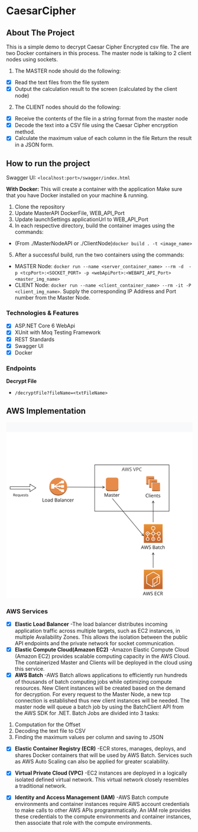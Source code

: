 # CaesarCipher
## About The Project
This is a simple demo to decrypt Caesar Cipher Encrypted csv file. The are two Docker containers in this process. The master node is talking to 2 client nodes using sockets. 
1. The MASTER node should do the following:
- [x] Read the text files from the file system
- [x] Output the calculation result to the screen (calculated by the client node)
2. The CLIENT nodes should do the following:
- [x] Receive the contents of the file in a string format from the master node
- [x] Decode the text into a CSV file using the Caesar Cipher encryption method.
- [x] Calculate the maximum value of each column in the file Return the result in a JSON form.

## How to run the project
Swagger UI: `<localhost:port>/swagger/index.html`

**With Docker:**
This will create a container with the application
Make sure that you have Docker installed on your machine & running.
1. Clone the repository
2. Update MasterAPI  DockerFile, WEB_API_Port
3. Update launchSettings applicationUrl to WEB_API_Port
4. In each respective directory, build the container images using the commands:
- (From ./MasterNodeAPI or ./ClientNode)`docker build . -t <image_name>`
5. After a successful build, run the two containers using the commands:
- MASTER Node: `docker run --name <server_container_name> --rm -d  -p <tcpPort>:<SOCKET_PORT> -p <webApiPort>:<WEBAPI_API_Port> <master_img_name>`
- CLIENT Node: `docker run --name <client_container_name> --rm -it -P <client_img_name>`. Supply the corresponding IP Address and Port number from the Master Node.


### Technologies & Features
- [x] ASP.NET Core 6 WebApi
- [x] XUnit with Moq Testing Framework
- [x] REST Standards
- [x] Swagger UI
- [x] Docker 

### Endpoints
**Decrypt File**
- `/decryptFile?fileName=<txtFileName>`

## AWS Implementation 
![AWS Implementation of Caesar Cipher](./docs/CaesarCipher-AWS-Diagram.png)
### AWS Services
- [x] **Elastic Load Balancer**
-The load balancer distributes incoming application traffic across multiple targets, such as EC2 instances, in multiple Availability Zones. This allows the isolation between the public API endpoints and the private network for socket communication.
- [x] **Elastic Compute Cloud(Amazon EC2)**
-Amazon Elastic Compute Cloud (Amazon EC2) provides scalable computing capacity in the AWS Cloud. The containerized Master and Clients will be deployed in the cloud using this service.
- [x] **AWS Batch**
-AWS Batch allows applications to efficiently run hundreds of thousands of batch computing jobs while optimizing compute resources. New Client instances will be created based on the demand for decryption. For every request to the Master Node, a new tcp connection is established thus new client instances will be needed. The master node will queue a batch job by using the BatchClient API from the AWS SDK for .NET. Batch Jobs are divided into 3 tasks:
1. Computation for the Offset
2. Decoding the text file to CSV
3. Finding the maximum values per column and saving to JSON
- [x] **Elastic Container Registry (ECR)**
-ECR stores, manages, deploys, and shares Docker containers that will be used by AWS Batch. Services such as AWS Auto Scaling can also be applied for greater scalability.
- [x] **Virtual Private Cloud (VPC)**
-EC2 instances are deployed in a logically isolated defined virtual network. This virtual network closely resembles a traditional network.  
- [x] **Identity and Access Management (IAM)**
-AWS Batch compute environments and container instances require AWS account credentials to make calls to other AWS APIs programmatically. An IAM role provides these credentials to the compute environments and container instances, then associate that role with the compute environments.


